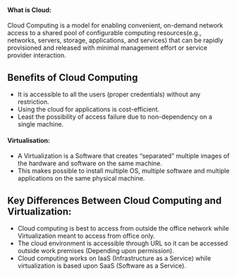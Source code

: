 #### What is Cloud:

Cloud Computing is a model for enabling convenient, on-demand network access to a shared pool of configurable computing resources(e.g., networks, servers, storage, applications, and services) that can be rapidly provisioned and released with minimal management effort or service provider interaction.

## Benefits of Cloud Computing

- It is accessible to all the users (proper credentials) without any restriction.
- Using the cloud for applications is cost-efficient.
- Least the possibility of access failure due to non-dependency on a single machine.

#### Virtualisation:
- A Virtualization is a Software that creates “separated” multiple images of the hardware and software on the same machine. 
- This makes possible to install multiple OS, multiple software and multiple applications on the same physical machine.

## Key Differences Between Cloud Computing and Virtualization:
- Cloud computing is best to access from outside the office network while Virtualization meant to access from office only.
- The cloud environment is accessible through URL so it can be accessed outside work premises (Depending upon permission).
- Cloud computing works on IaaS (Infrastructure as a Service) while virtualization is based upon SaaS (Software as a Service).

